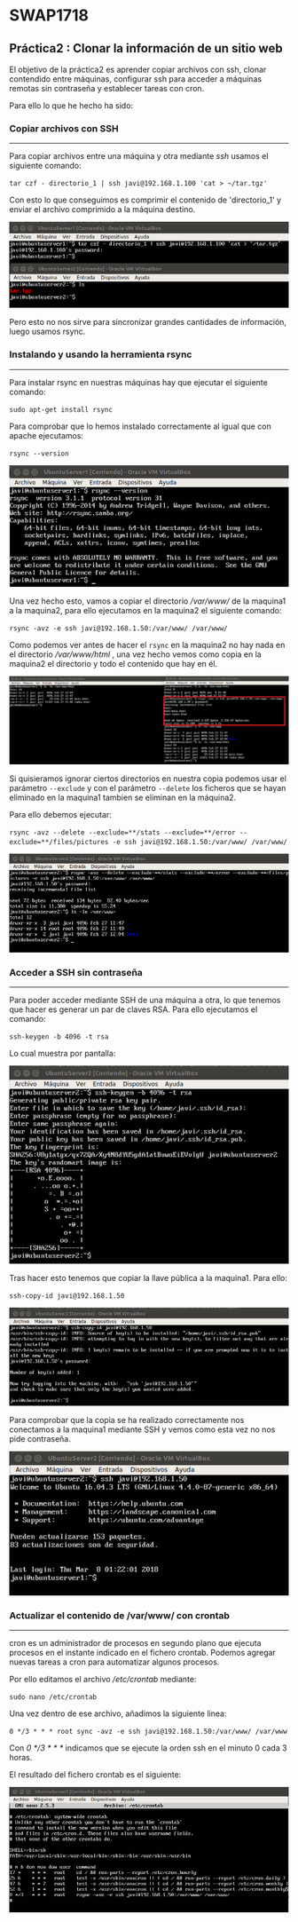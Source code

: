 # SWAP1718
## **Práctica2 : Clonar la información de un sitio web**    

El objetivo de la práctica2 es aprender copiar archivos con ssh, clonar contendido entre máquinas, configurar ssh para acceder
a máquinas remotas sin contraseña y establecer tareas con cron.     

Para ello lo que he hecho ha sido: 

### Copiar archivos con SSH    
***
Para copiar archivos entre una máquina y otra mediante *ssh* usamos el siguiente comando:

`tar czf - directorio_1 | ssh javi@192.168.1.100 'cat > ~/tar.tgz'`

Con esto lo que conseguimos es comprimir el contenido de 'directorio_1' y enviar el archivo comprimido a la máquina destino.   

![Copiando con SSH](imagenes/copiando_ssh.png)

Pero esto no nos sirve para sincronizar grandes cantidades de información, luego usamos rsync.   

### Instalando y usando la herramienta rsync   
***

Para instalar rsync en nuestras máquinas hay que ejecutar el siguiente comando:

`sudo apt-get install rsync`

Para comprobar que lo hemos instalado correctamente al igual que con apache ejecutamos:

`rsync --version`

![rsync instalado](imagenes/rsync-v.png)

Una vez hecho esto, vamos a copiar el directorio */var/www/* de la maquina1 a la maquina2, para ello ejecutamos en la maquina2
el siguiente comando:  

`rsync -avz -e ssh javi@192.168.1.50:/var/www/ /var/www/`

Como podemos ver antes de hacer el `rsync` en la maquina2 no hay nada en el directorio */var/www/html* , una vez hecho vemos como
copia en la maquina2 el directorio y todo el contenido que hay en él.

![rsync](imagenes/rsync.png)

Si quisieramos ignorar ciertos directorios en nuestra copia podemos usar el parámetro `--exclude` y con el parámetro `--delete`
los ficheros que se hayan eliminado en la maquina1 tambien se eliminan en la máquina2.

Para ello debemos ejecutar:

`rsync -avz --delete --exclude=**/stats --exclude=**/error --exclude=**/files/pictures -e ssh javi@192.168.1.50:/var/www/ /var/www/`

![rsync excluyendo](imagenes/rsync-excluyendo.png)


### Acceder a SSH sin contraseña
***

Para poder acceder mediante SSH de una máquina a otra, lo que tenemos que hacer es generar un par de claves RSA. 
Para ello ejecutamos el comando:

`ssh-keygen -b 4096 -t rsa`

Lo cual muestra por pantalla:

![SSH keygen](imagenes/ssh-keygen.png)

Tras hacer esto tenemos que copiar la llave pública a la maquina1. Para ello:

`ssh-copy-id javi@192.168.1.50`

![SSH copy id](imagenes/ssh-copy-id.png)

Para comprobar que la copia se ha realizado correctamente nos conectamos a la maquina1 mediante SSH y vemos como esta vez
no nos pide contraseña.

![SSH copy id](imagenes/ssh-sin-password.png)

### Actualizar el contenido de /var/www/ con crontab
***

cron es un administrador de procesos en segundo plano que ejecuta procesos en el instante indicado en el fichero crontab.
Podemos agregar nuevas tareas a cron para automatizar algunos procesos.

Por ello editamos el archivo */etc/crontab* mediante:

`sudo nano /etc/crontab`

Una vez dentro de ese archivo, añadimos la siguiente linea:

`0 */3 * * * root sync -avz -e ssh javi@192.168.1.50:/var/www/ /var/www`

Con *0 \*/3 \* \* \** indicamos que se ejecute la orden ssh en el minuto 0 cada 3 horas. 

El resultado del fichero crontab es el siguiente:

![crontab](imagenes/crontab.png)








